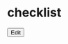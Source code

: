 # checklist


<input class='btn-warning btn' type='button' value='Edit' data-toggle="modal" data-target="#todoEditModal">
